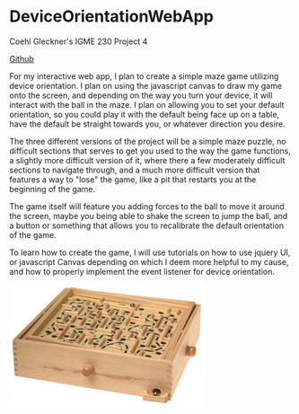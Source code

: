 # DeviceOrientationWebApp
Coehl Gleckner's IGME 230 Project 4

 <a href="https://github.com/dynamitenoodle/DeviceOrientationWebApp">Github</a>

For my interactive web app, I plan to create a simple maze game utilizing device orientation. I plan on using the javascript canvas to draw my game onto the screen, and depending on the way you turn your device, it will interact with the ball in the maze. I plan on allowing you to set your default orientation, so you could play it with the default being face up on a table, have the default be straight towards you, or whatever direction you desire.

The three different versions of the project will be a simple maze puzzle, no difficult sections that serves to get you used to the way the game functions, a slightly more difficult version of it, where there a few moderately difficult sections to navigate through, and a much more difficult version that features a way to "lose" the game, like a pit that restarts you at the beginning of the game.

The game itself will feature you adding forces to the ball to move it around the screen, maybe you being able to shake the screen to jump the ball, and a button or something that allows you to recalibrate the default orientation of the game.

To learn how to create the game, I will use tutorials on how to use jquery UI, or javascript Canvas depending on which I deem more helpful to my cause, and how to properly implement the event listener for device orientation.

<img src="Wooden Puzzle.jpg" width="350">